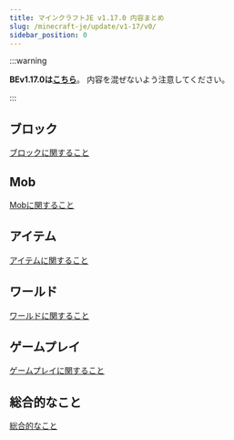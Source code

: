 ```yaml
---
title: マインクラフトJE v1.17.0 内容まとめ
slug: /minecraft-je/update/v1-17/v0/
sidebar_position: 0
---
```


:::warning

**BEv1.17.0は[こちら](/minecraft/update/v1-17/v0)**。
内容を混ぜないよう注意してください。

:::

## ブロック

<a class="button button--primary" href="./v0/blocks">ブロックに関すること</a>


## Mob

<a class="button button--primary" href="./v0/mobs">Mobに関すること</a>


## アイテム

<a class="button button--primary" href="./v0/items">アイテムに関すること</a>


## ワールド

<a class="button button--primary" href="./v0/world">ワールドに関すること</a>


## ゲームプレイ

<a class="button button--primary" href="./v0/gameplay">ゲームプレイに関すること</a>


## 総合的なこと

<a class="button button--primary" href="./v0/general">総合的なこと</a>
